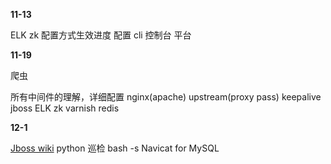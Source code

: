**11-13**

ELK zk 配置方式生效进度 配置 cli 控制台 平台

**11-19**

爬虫

所有中间件的理解，详细配置
nginx(apache) upstream(proxy pass) keepalive 
jboss ELK zk varnish redis 

**12-1**

[Jboss wiki](https://docs.jboss.org/author/display/WFLY9/Admin+Guide#)
python 巡检
bash -s Navicat for MySQL

